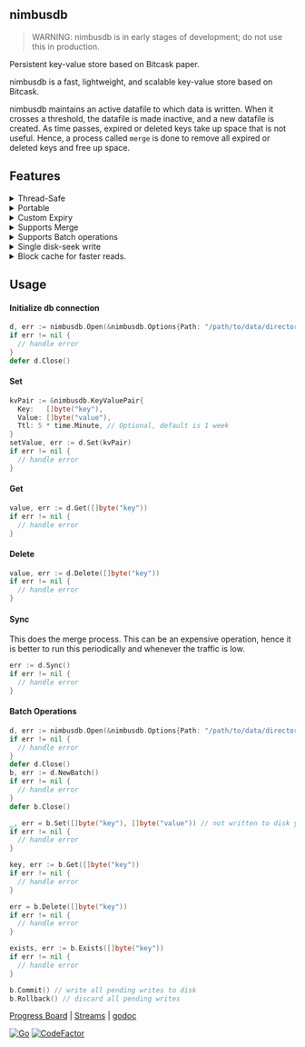 ## nimbusdb
> WARNING: nimbusdb is in early stages of development; do not use this in production.

Persistent key-value store based on Bitcask paper.

nimbusdb is a fast, lightweight, and scalable key-value store based on Bitcask.

nimbusdb maintains an active datafile to which data is written. When it crosses a threshold, the datafile is made inactive, and a new datafile is created.
As time passes, expired or deleted keys take up space that is not useful. Hence, a process called `merge` is done to remove all expired or deleted keys and free up space.

## Features
<details>
  <summary>
  Thread-Safe
  </summary>
  All operations are thread-safe. Read and Write operations can handle multiple operations from multiple goroutines at the same time with consistency.
</details>

<details>
  <summary>
  Portable
  </summary>
  Data is extremely portable since it is only a bunch of files. All you have to do is move the folder and open an DB connection at that path.
</details>

<details>
  <summary>
  Custom Expiry
  </summary>
  Supports custom expiry for keys. Default expiry is 1 week.
</details>

<details>
  <summary>
  Supports Merge
  </summary>
  Supports `Sync` which can be called periodically to remove expired/deleted keys from disk and free-up more space.
</details>

<details>
  <summary>
  Supports Batch operations
  </summary>
  Batch operations can be performed and committed to save to disk or rollbacked to discard the batch. Operations
  cannot be performed once the batch is closed.
</details>

<details>
  <summary>
  Single disk-seek write
  </summary>
  Writes are just one disk seek since we're appending to the file.
</details>

<details>
  <summary>
  Block cache for faster reads.
  </summary>
  Blocks are cached for faster reads. Default size of an Block is 32KB.
</details>

## Usage
#### Initialize db connection
```go
d, err := nimbusdb.Open(&nimbusdb.Options{Path: "/path/to/data/directory"})
if err != nil {
  // handle error
}
defer d.Close()
```

#### Set
```go
kvPair := &nimbusdb.KeyValuePair{
  Key:   []byte("key"),
  Value: []byte("value"),
  Ttl: 5 * time.Minute, // Optional, default is 1 week
}
setValue, err := d.Set(kvPair)
if err != nil {
  // handle error
}
```

#### Get

```go
value, err := d.Get([]byte("key"))
if err != nil {
  // handle error
}
```

#### Delete

```go
value, err := d.Delete([]byte("key"))
if err != nil {
  // handle error
}
```

#### Sync
This does the merge process. This can be an expensive operation, hence it is better to run this periodically and whenever the traffic is low.

```go
err := d.Sync()
if err != nil {
  // handle error
}
```

#### Batch Operations
```go
d, err := nimbusdb.Open(&nimbusdb.Options{Path: "/path/to/data/directory"})
if err != nil {
  // handle error
}
defer d.Close()
b, err := d.NewBatch()
if err != nil {
  // handle error
}
defer b.Close()

_, err = b.Set([]byte("key"), []byte("value")) // not written to disk yet.
if err != nil {
  // handle error
}

key, err := b.Get([]byte("key"))
if err != nil {
  // handle error
}

err = b.Delete([]byte("key"))
if err != nil {
  // handle error
}

exists, err := b.Exists([]byte("key"))
if err != nil {
  // handle error
}

b.Commit() // write all pending writes to disk
b.Rollback() // discard all pending writes
```


[Progress Board](https://trello.com/b/2eDSLLb3/nimbusdb) | [Streams](https://youtube.com/playlist?list=PLJALjJgNSDVo5veOf2apgMIE1QgN7IEfk) | [godoc](https://pkg.go.dev/github.com/manosriram/nimbusdb)

[![Go](https://github.com/manosriram/nimbusdb/actions/workflows/go.yml/badge.svg?branch=main)](https://github.com/manosriram/nimbusdb/actions/workflows/go.yml)
[![CodeFactor](https://www.codefactor.io/repository/github/manosriram/nimbusdb/badge)](https://www.codefactor.io/repository/github/manosriram/nimbusdb)
